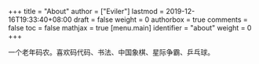 +++
title = "About"
author = ["Eviler"]
lastmod = 2019-12-16T19:33:40+08:00
draft = false
weight = 0
authorbox = true
comments = false
toc = false
mathjax = true
[menu.main]
  identifier = "about"
  weight = 0
+++

一个老年码农。喜欢码代码、书法、中国象棋、星际争霸、乒乓球。
